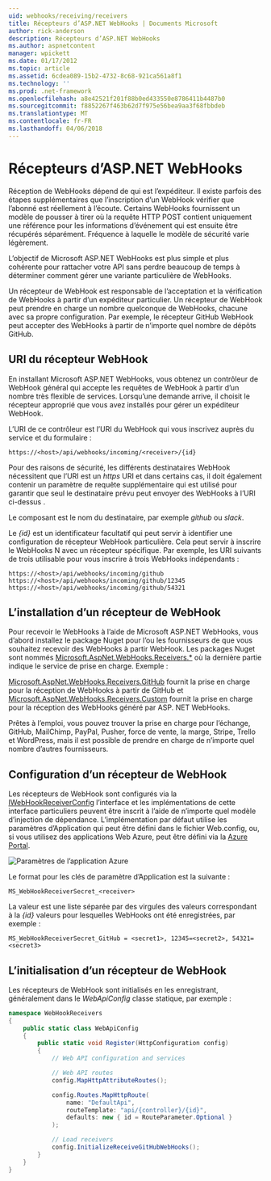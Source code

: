 ```yaml
---
uid: webhooks/receiving/receivers
title: Récepteurs d’ASP.NET WebHooks | Documents Microsoft
author: rick-anderson
description: Récepteurs d’ASP.NET WebHooks
ms.author: aspnetcontent
manager: wpickett
ms.date: 01/17/2012
ms.topic: article
ms.assetid: 6cdea089-15b2-4732-8c68-921ca561a8f1
ms.technology: ''
ms.prod: .net-framework
ms.openlocfilehash: a8e42521f201f88b0ed433550e8786411b4487b0
ms.sourcegitcommit: f8852267f463b62d7f975e56bea9aa3f68fbbdeb
ms.translationtype: MT
ms.contentlocale: fr-FR
ms.lasthandoff: 04/06/2018
---
```

# <a name="aspnet-webhooks-receivers"></a>Récepteurs d’ASP.NET WebHooks

Réception de WebHooks dépend de qui est l’expéditeur. Il existe parfois des étapes supplémentaires que l’inscription d’un WebHook vérifier que l’abonné est réellement à l’écoute. Certains WebHooks fournissent un modèle de pousser à tirer où la requête HTTP POST contient uniquement une référence pour les informations d’événement qui est ensuite être récupérés séparément. Fréquence à laquelle le modèle de sécurité varie légèrement.

L’objectif de Microsoft ASP.NET WebHooks est plus simple et plus cohérente pour rattacher votre API sans perdre beaucoup de temps à déterminer comment gérer une variante particulière de WebHooks.

Un récepteur de WebHook est responsable de l’acceptation et la vérification de WebHooks à partir d’un expéditeur particulier. Un récepteur de WebHook peut prendre en charge un nombre quelconque de WebHooks, chacune avec sa propre configuration. Par exemple, le récepteur GitHub WebHook peut accepter des WebHooks à partir de n’importe quel nombre de dépôts GitHub.

## <a name="webhook-receiver-uris"></a>URI du récepteur WebHook

En installant Microsoft ASP.NET WebHooks, vous obtenez un contrôleur de WebHook général qui accepte les requêtes de WebHook à partir d’un nombre très flexible de services. Lorsqu’une demande arrive, il choisit le récepteur approprié que vous avez installés pour gérer un expéditeur WebHook.

L’URI de ce contrôleur est l’URI du WebHook qui vous inscrivez auprès du service et du formulaire :

```
https://<host>/api/webhooks/incoming/<receiver>/{id}
```

Pour des raisons de sécurité, les différents destinataires WebHook nécessitent que l’URI est un *https* URI et dans certains cas, il doit également contenir un paramètre de requête supplémentaire qui est utilisé pour garantir que seul le destinataire prévu peut envoyer des WebHooks à l’URI ci-dessus .

Le <em> <receiver> </em> composant est le nom du destinataire, par exemple <em>github</em> ou <em>slack</em>.

Le *{id}* est un identificateur facultatif qui peut servir à identifier une configuration de récepteur WebHook particulière. Cela peut servir à inscrire le WebHooks N avec un récepteur spécifique. Par exemple, les URI suivants de trois utilisable pour vous inscrire à trois WebHooks indépendants :

```
https://<host>/api/webhooks/incoming/github
https://<host>/api/webhooks/incoming/github/12345
https://<host>/api/webhooks/incoming/github/54321
```

## <a name="installing-a-webhook-receiver"></a>L’installation d’un récepteur de WebHook

Pour recevoir le WebHooks à l’aide de Microsoft ASP.NET WebHooks, vous d’abord installez le package Nuget pour l’ou les fournisseurs de que vous souhaitez recevoir des WebHooks à partir WebHook. Les packages Nuget sont nommés [Microsoft.AspNet.WebHooks.Receivers.*](https://www.nuget.org/packages?q=Microsoft.AspNet.WebHooks.Receivers) où la dernière partie indique le service de prise en charge. Exemple :

[Microsoft.AspNet.WebHooks.Receivers.GitHub](https://www.nuget.org/packages?q=Microsoft.AspNet.WebHooks.Receivers.GitHub) fournit la prise en charge pour la réception de WebHooks à partir de GitHub et [Microsoft.AspNet.WebHooks.Receivers.Custom](https://www.nuget.org/packages?q=Microsoft.AspNet.WebHooks.Receivers.Custom) fournit la prise en charge pour la réception des WebHooks généré par ASP. NET WebHooks.

Prêtes à l’emploi, vous pouvez trouver la prise en charge pour l’échange, GitHub, MailChimp, PayPal, Pusher, force de vente, la marge, Stripe, Trello et WordPress, mais il est possible de prendre en charge de n’importe quel nombre d’autres fournisseurs.

## <a name="configuring-a-webhook-receiver"></a>Configuration d’un récepteur de WebHook

Les récepteurs de WebHook sont configurés via la [IWebHookReceiverConfig](https://github.com/aspnet/WebHooks/blob/master/src/Microsoft.AspNet.WebHooks.Receivers/WebHooks/IWebHookReceiverConfig.cs) l’interface et les implémentations de cette interface particuliers peuvent être inscrit à l’aide de n’importe quel modèle d’injection de dépendance. L’implémentation par défaut utilise les paramètres d’Application qui peut être défini dans le fichier Web.config, ou, si vous utilisez des applications Web Azure, peut être défini via la [Azure Portal](https://portal.azure.com/).

![Paramètres de l’application Azure](_static/AzureAppSettings.png)

Le format pour les clés de paramètre d’Application est la suivante :

```
MS_WebHookReceiverSecret_<receiver>
```

La valeur est une liste séparée par des virgules des valeurs correspondant à la *{id}* valeurs pour lesquelles WebHooks ont été enregistrées, par exemple :

```
MS_WebHookReceiverSecret_GitHub = <secret1>, 12345=<secret2>, 54321=<secret3>
```

## <a name="initializing-a-webhook-receiver"></a>L’initialisation d’un récepteur de WebHook

Les récepteurs de WebHook sont initialisés en les enregistrant, généralement dans le *WebApiConfig* classe statique, par exemple :

```csharp
namespace WebHookReceivers
{
    public static class WebApiConfig
    {
        public static void Register(HttpConfiguration config)
        {
            // Web API configuration and services

            // Web API routes
            config.MapHttpAttributeRoutes();

            config.Routes.MapHttpRoute(
                name: "DefaultApi",
                routeTemplate: "api/{controller}/{id}",
                defaults: new { id = RouteParameter.Optional }
            );

            // Load receivers
            config.InitializeReceiveGitHubWebHooks();
        }
    }
}
```
